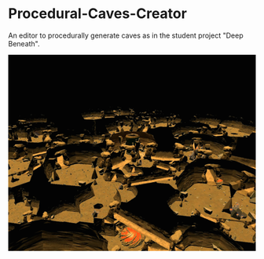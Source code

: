 # Procedural-Caves-Creator
An editor to procedurally generate caves as in the student project "Deep Beneath".

![](Procedural%20Caves%20Creator/Photoshop/Sequence%2002_2.gif)
